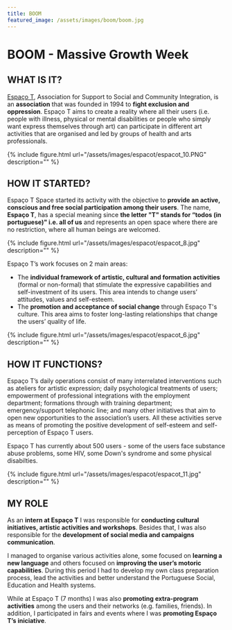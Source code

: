 ```yaml
---
title: BOOM
featured_image: /assets/images/boom/boom.jpg
---
```

# BOOM - Massive Growth Week

## WHAT IS IT?

[Espaço T](http://www.espacot.pt/), Association for Support to Social and Community Integration, is an **association** that was founded in 1994 to **fight exclusion and oppression**. Espaço T aims to create a reality where all their users (i.e. people with illness, physical or mental disabilities or people who simply want express themselves through art) can participate in different art activities that are organised and led by groups of health and arts professionals. 

{% include figure.html url="/assets/images/espacot/espacot_10.PNG" description="" %}

## HOW IT STARTED?

Espaço T Space started its activity with the objective to **provide an active, conscious and free social participation among their users**. The name, **Espaço T**, has a special meaning since **the letter "T" stands for “todos (in portuguese)" i.e. all of us** and represents an open space where there are no restriction, where all human beings are welcomed.

{% include figure.html url="/assets/images/espacot/espacot_8.jpg" description="" %}

Espaço T’s work focuses on 2 main areas:

- The **individual framework of artistic, cultural and formation activities** (formal or non-formal) that stimulate the expressive capabilities and self-investment of its users. This area intends to change users’ attitudes, values and self-esteem.
- The **promotion and acceptance of social change** through Espaço T's culture. This area aims to foster long-lasting relationships that change the users’ quality of life.

{% include figure.html url="/assets/images/espacot/espacot_6.jpg" description="" %}

## HOW IT FUNCTIONS?

Espaço T’s daily operations consist of many interrelated interventions such as ateliers for artistic expression; daily psychological treatments of users; empowerment of professional integrations with the employment department; formations through with training department; emergency/support telephonic line;  and many other initiatives that aim to open new opportunities to the association’s users. All these activities serve as means of promoting the positive development of self-esteem and self-perception of Espaço T users. 

Espaço T has currently about 500 users - some of the users face substance abuse problems, some HIV, some Down's syndrome and some physical disabilties. 

{% include figure.html url="/assets/images/espacot/espacot_11.jpg" description="" %}

## MY ROLE

As an **intern at Espaço T** I was responsible for **conducting cultural initiatives, artistic activities and workshops**. Besides that, I was also responsible for the **development of social media and campaigns communication**. 

I managed to organise various activities alone, some focused on **learning a new language** and others focused on **improving the user’s motoric capabilities**. During this period I had to develop my own class preparation process, lead the activities and better understand the Portuguese Social, Education and Health systems. 

While at Espaço T (7 months) I was also **promoting extra-program activities** among the users and their networks (e.g. families, friends). In addition, I participated in fairs and events where I was **promoting Espaço T’s iniciative**.